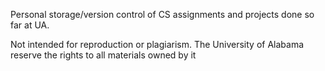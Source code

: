 Personal storage/version control of CS assignments and projects done so far at UA.

Not intended for reproduction or plagiarism.
The University of Alabama reserve the rights to all materials owned by it

